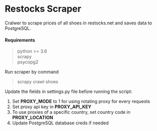 # Restocks Scraper
Cralwer to scrape prices of all shoes in restocks.net and saves data to PostgreSQL.

#### Requirements
 > python >= 3.6  
 > scrapy  
 > psycopg2

Run scraper by command
 > scrapy crawl shoes
  
Update the fields in settings.py file before running the script:  
  1. Set **PROXY_MODE** to 1 for using rotating proxy for every requests
  2. Set proxy api key in **PROXY_API_KEY**
  3. To use proxies of a specific country, set country code in **PROXY_LOCATION**
  4. Update PostgreSQL database creds if needed